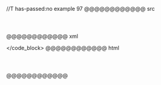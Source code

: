 //T has-passed:no
example 97
@@@@@@@@@@@@ src
```

  
```
@@@@@@@@@@@@ xml
<?xml version="1.0" encoding="UTF-8"?>
<!DOCTYPE document SYSTEM "CommonMark.dtd">
<document xmlns="http://commonmark.org/xml/1.0">
  <code_block>
  
</code_block>
</document>
@@@@@@@@@@@@ html
<pre><code>
  
</code></pre>
@@@@@@@@@@@@
